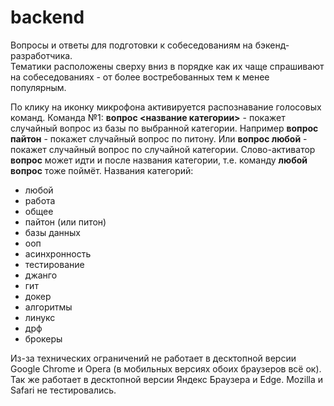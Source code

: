 # backend

Вопросы и ответы для подготовки к собеседованиям на бэкенд-разработчика.  
Тематики расположены сверху вниз в порядке как их чаще спрашивают на собеседованиях - от более востребованных тем к менее популярным.

По клику на иконку микрофона активируется распознавание голосовых команд.
Команда №1: **вопрос <название категории>** - покажет случайный вопрос из базы по выбранной категории. Например **вопрос пайтон** - покажет случайный вопрос по питону. Или **вопрос любой** - покажет случайный вопрос по случайной категории. Слово-активатор **вопрос** может идти и после названия категории, т.е. команду **любой вопрос** тоже поймёт.
Названия категорий:
- любой
- работа
- общее
- пайтон (или питон)
- базы данных
- ооп
- асинхронность
- тестирование
- джанго
- гит
- докер
- алгоритмы
- линукс
- дрф
- брокеры

Из-за технических ограничений не работает в десктопной версии Google Chrome и Opera (в мобильных версиях обоих браузеров всё ок). Так же работает в десктопной версии Яндекс Браузера и Edge. Mozilla и Safari не тестировались.
